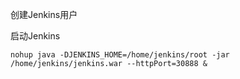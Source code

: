 创建Jenkins用户



启动Jenkins

```
nohup java -DJENKINS_HOME=/home/jenkins/root -jar /home/jenkins/jenkins.war --httpPort=30888 &
```

